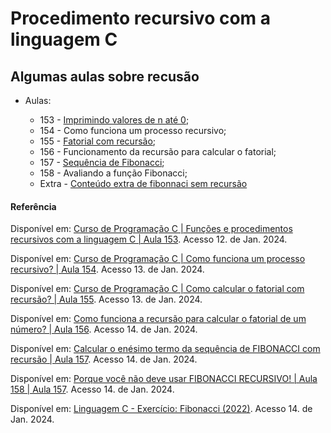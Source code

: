 # Procedimento recursivo com a linguagem C
## Algumas aulas sobre recusão

* Aulas:
        
     *  153 - [Imprimindo valores de n até 0](https://github.com/Mateusvct1/Recursivo/blob/main/Curso_de_programa%C3%A7%C3%A3o_C/Aula153.c);
     *  154 - Como funciona um processo recursivo;
     *  155 - [Fatorial com recursão](https://github.com/Mateusvct1/Recursivo/blob/main/Curso_de_programa%C3%A7%C3%A3o_C/Aula155.c);
     *  156 - Funcionamento da recursão para calcular o fatorial;
     *  157 - [Sequência de Fibonacci](https://github.com/Mateusvct1/Recursivo/blob/main/Curso_de_programa%C3%A7%C3%A3o_C/Aula157.c);
     *  158 - Avaliando a função Fibonacci;
     *  Extra - [Conteúdo extra de fibonnaci sem recursão](https://github.com/Mateusvct1/Recursivo/blob/main/Extras/fibonacci.c)
     
#### Referência

Disponível em: [Curso de Programação C | Funções e procedimentos recursivos com a linguagem C | Aula 153](https://www.youtube.com/watch?v=hEHAKk-bs54&ab_channel=Programeseufuturo). Acesso 12. de Jan. 2024.

Disponível em: [Curso de Programação C | Como funciona um processo recursivo? | Aula 154](https://www.youtube.com/watch?v=Y_-zrByK8AU&ab_channel=Programeseufuturo). Acesso 13. de Jan. 2024.

Disponível em: [Curso de Programação C | Como calcular o fatorial com recursão? | Aula 155](https://www.youtube.com/watch?v=iRyj4Ulfv08&ab_channel=Programeseufuturo). Acesso 13. de Jan. 2024.

Disponível em: [Como funciona a recursão para calcular o fatorial de um número? | Aula 156](https://www.youtube.com/watch?v=YhtxiRrvSFw&t=51s&ab_channel=Programeseufuturo). Acesso 14. de Jan. 2024.

Disponível em: [Calcular o enésimo termo da sequência de FIBONACCI com recursão | Aula 157](https://www.youtube.com/watch?v=gASmVsd-I_0&ab_channel=Programeseufuturo). Acesso 14. de Jan. 2024.

Disponível em: [Porque você não deve usar FIBONACCI RECURSIVO! | Aula 158 | Aula 157](https://www.youtube.com/watch?v=nEuMO0Yqm1U&ab_channel=Programeseufuturo). Acesso 14. de Jan. 2024.

Disponível em: [Linguagem C - Exercício: Fibonacci (2022)](https://www.youtube.com/watch?v=_CErwzBtipA&ab_channel=PietroMartinsDeOliveira). Acesso 14. de Jan. 2024.
